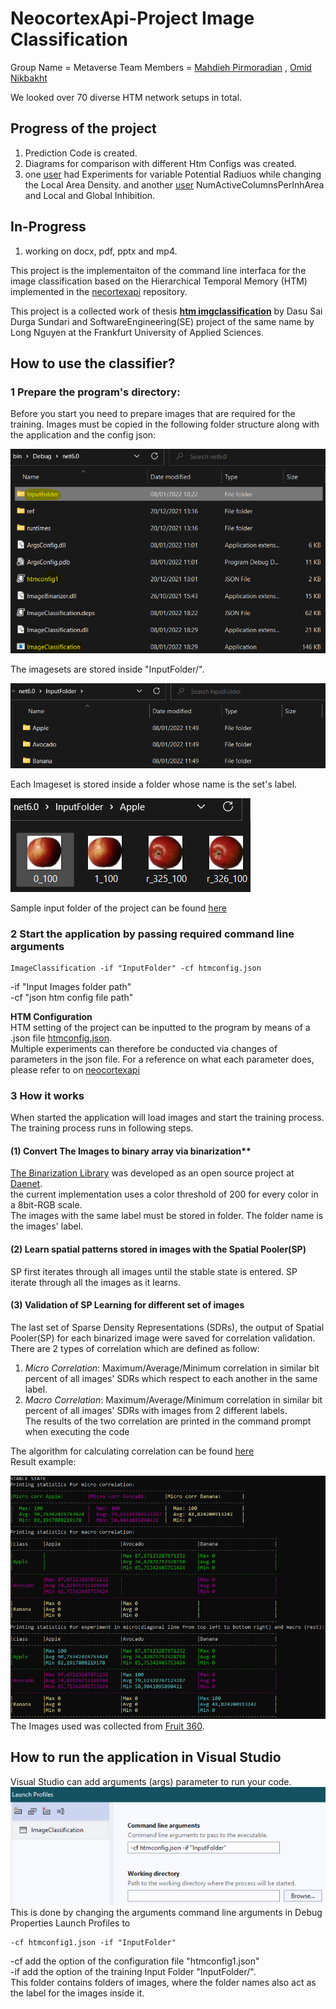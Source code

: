 # NeocortexApi-Project **Image Classification**

Group Name = Metaverse
Team Members = [Mahdieh Pirmoradian](https://github.com/MahdiehPirmoradian/neocortexapi-classification/commits/Mahdieh) , [Omid Nikbakht](https://github.com/MahdiehPirmoradian/neocortexapi-classification/commits/Omid)


We looked over 70 diverse HTM network setups in total.


## Progress of the project
1) Prediction Code is created.
2) Diagrams for comparison with different Htm Configs was created.
3) one [user](https://github.com/MahdiehPirmoradian/neocortexapi-classification/commits/Mahdieh) had Experiments for variable Potential Radiuos while changing the Local Area Density. and another [user](https://github.com/MahdiehPirmoradian/neocortexapi-classification/commits/Omid) NumActiveColumnsPerInhArea and Local and Global Inhibition.


## In-Progress
1) working on docx, pdf, pptx and mp4.




This project is the implementaiton of the command line interfaca for the image classification based on the Hierarchical Temporal Memory (HTM) implemented in the [necortexapi](https://github.com/ddobric/neocortexapi) repository.

This project is a collected work of thesis [**htm imgclassification**](https://github.com/UniversityOfAppliedSciencesFrankfurt/thesis-htm-imgclassification-dasu) by Dasu Sai Durga Sundari and SoftwareEngineering(SE) project of the same name by Long Nguyen at the Frankfurt University of Applied Sciences.  

## How to use the classifier?

### 1 Prepare the program's directory:
 
 Before you start you need to prepare images that are required for the training. Images must be copied in the following folder structure along with the application and the config json:  

 ![](Images/WorkingDirectory.png)
 
The imagesets are stored inside "InputFolder/".  

![](Images/InputFolder.png)  

Each Imageset is stored inside a folder whose name is the set's label.  

![](Images/SampleData.png)  

 Sample input folder of the project can be found [here](ImageClassification/ImageClassification/InputFolder)  
 ### 2 Start the application by passing required command line arguments
 ~~~
 ImageClassification -if "InputFolder" -cf htmconfig.json
 ~~~
 -if   "Input Images folder path"  
 -cf   "json htm config file path"  
 
 **HTM Configuration**  
 HTM setting of the project can be inputted to the program by means of a .json file [htmconfig.json](ImageClassification/ImageClassification/htmconfig.json).  
 Multiple experiments can therefore be conducted via changes of parameters in the json file. 
 For a reference on what each parameter does, please refer to []() on [neocortexapi](https://github.com/ddobric/neocortexapi) 
 
### 3 How it works

When started the application will load images and start the training process. The training process runs in following steps.

#### (1) Convert The Images to binary array via binarization**  
[The Binarization Library](https://github.com/daenetCorporation/imagebinarizer) was developed as an open source project at [Daenet](https://daenet.de/de/).  
the current implementation uses a color threshold of 200 for every color in a 8bit-RGB scale.  
The images with the same label must be stored in folder. The folder name is the images' label.   

#### (2) Learn spatial patterns stored in images with the Spatial Pooler(SP)
SP first iterates through all images until the stable state is entered.
SP iterate through all the images as it learns.

#### (3) Validation of SP Learning for different set of images
The last set of Sparse Density Representations (SDRs), the output of Spatial Pooler(SP) for each binarized image were saved for correlation validation.  
There are 2 types of correlation which are defined as follow:
1. *Micro Correlation*: Maximum/Average/Minimum correlation in similar bit percent of all images' SDRs which respect to each another in the same label.  
2. *Macro Correlation*: Maximum/Average/Minimum correlation in similar bit percent of all images' SDRs with images from 2 different labels.   
The results of the two correlation are printed in the command prompt when executing the code  

The algorithm for calculating correlation can be found [here](https://github.com/ddobric/neocortexapi/blob/7d05b61b919a82fd7f8028c63970dfbc7d78dd50/source/NeoCortexApi/Utility/MathHelpers.cs#L93)  
Result example:

![Sample output of the experiment after learning](Images/OutputExample.png)  
The Images used was collected from [Fruit 360](https://github.com/Horea94/Fruit-Images-Dataset).  
## How to run the application in Visual Studio
Visual Studio can add arguments (args) parameter to run your code.  
![](Images/LaunchProfile.png)
This is done by changing the arguments command line arguments in Debug Properties Launch Profiles to 
~~~
-cf htmconfig1.json -if "InputFolder"
~~~
-cf add the option of the configuration file "htmconfig1.json"  
-if add the option of the training Input Folder "InputFolder/".  
This folder contains folders of images, where the folder names also act as the label for the images inside it.  


